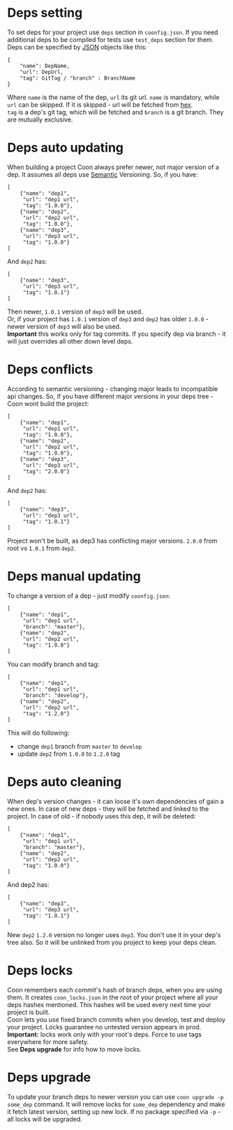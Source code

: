 # Deps setting
To set deps for your project use `deps` section in `coonfig.json`. If you need
additional deps to be compiled for tests use `test_deps` section for them.  
Deps can be specified by [JSON](http://www.json.org/) objects like this:  

    {
        "name": DepName,
        "url": DepUrl,
        "tag": GitTag / "branch" : BranchName
    }
Where `name` is the name of the dep, `url` its git url. `name` is mandatory, while
`url` can be skipped. If it is skipped - url will be fetched from [hex](https://hex.pm/).  
`tag` is a dep's git tag, which will be fetched and `branch` is a git branch. They
 are mutually exclusive.
# Deps auto updating
When building a project Coon always prefer newer, not major version of a dep. It
assumes all deps use [Semantic](http://semver.org/) Versioning. So, if you have:  

    [
        {"name": "dep1",
         "url": "dep1 url",
         "tag": "1.0.0"},
        {"name": "dep2",
         "url": "dep2 url",
         "tag": "1.0.0"},
        {"name": "dep3",
         "url": "dep3 url",
         "tag": "1.0.0"}
    ]
And `dep2` has:
    
    [
        {"name": "dep3",
         "url": "dep3 url",
         "tag": "1.0.1"}
    ]
Then newer, `1.0.1` version of `dep3` will be used.  
Or, if your project has `1.0.1` version of `dep3` and `dep2` has older `1.0.0` - 
newer version of `dep3` will also be used.  
__Important__ this works only for tag commits. If you specify dep via branch - it will
just overrides all other down level deps.
# Deps conflicts
According to semantic versioning - changing major leads to incompatible api changes.
So, if you have different major versions in your deps tree - Coon wont build the 
project:

    [
        {"name": "dep1",
         "url": "dep1 url",
         "tag": "1.0.0"},
        {"name": "dep2",
         "url": "dep2 url",
         "tag": "1.0.0"},
        {"name": "dep3",
         "url": "dep3 url",
         "tag": "2.0.0"}
    ]
And `dep2` has:
    
    [
        {"name": "dep3",
         "url": "dep3 url",
         "tag": "1.0.1"}
    ]
Project won't be built, as dep3 has conflicting major versions. `2.0.0` from root vs
`1.0.1` from `dep2`.
# Deps manual updating
To change a version of a dep - just modify `coonfig.json`:

    [
        {"name": "dep1",
         "url": "dep1 url",
         "branch": "master"},
        {"name": "dep2",
         "url": "dep2 url",
         "tag": "1.0.0"}
    ]
You can modify branch and tag:

    [
        {"name": "dep1",
         "url": "dep1 url",
         "branch": "develop"},
        {"name": "dep2",
         "url": "dep2 url",
         "tag": "1.2.0"}
    ]
This will do following:
* change `dep1` branch from `master` to `develop`
* update `dep2` from `1.0.0` to `1.2.0` tag

# Deps auto cleaning
When dep's version changes - it can loose it's own dependencies of gain a new ones. In 
case of new deps - they will be fetched and linked to the project. In case of old - if
nobody uses this dep, it will be deleted:

    [
        {"name": "dep1",
         "url": "dep1 url",
         "branch": "master"},
        {"name": "dep2",
         "url": "dep2 url",
         "tag": "1.0.0"}
    ]
And dep2 has:
    
    [
        {"name": "dep3",
         "url": "dep3 url",
         "tag": "1.0.1"}
    ]
New `dep2` `1.2.0` version no longer uses `dep3`. You don't use it in your dep's tree also.
So it will be unlinked from you project to keep your deps clean.
    
# Deps locks
Coon remembers each commit's hash of branch deps, when you are using them. It creates
`coon_locks.json` in the root of your project where all your deps hashes mentioned. 
This hashes will be used every next time your project is built.  
Coon lets you use fixed branch commits when you develop, test and deploy your project.
Locks guarantee no untested version appears in prod.  
__Important:__ locks work only with your root's deps. Force to use tags everywhere for 
more safety.  
See __Deps upgrade__ for info how to move locks. 

# Deps upgrade
To update your branch deps to newer version you can use `coon upgrade -p some_dep` 
command. It will remove locks for `some_dep` dependency and make it fetch latest version,
setting up new lock. If no package specified via `-p` - all locks will be upgraded.